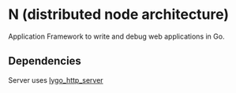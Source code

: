 # N (distributed node architecture)

Application Framework to write and debug web applications in Go.

## Dependencies
Server uses [lygo_http_server](../lygo_http/lygo_http_server/readme.md)

